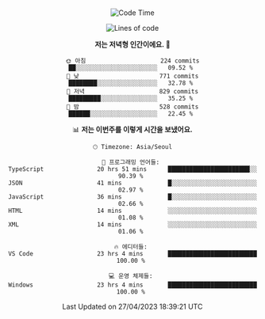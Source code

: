 <div align="center">

<br />

 <!--START_SECTION:waka-->
![Code Time](http://img.shields.io/badge/Code%20Time-497%20hrs%2047%20mins-blue)

![Lines of code](https://img.shields.io/badge/%EC%A0%80%EB%8A%94%20%EC%97%AC%ED%83%9C%EA%B9%8C%EC%A7%80%20-2.8%20million%20%EC%A4%84%EC%9D%98%20%EC%BD%94%EB%93%9C%EB%A5%BC%20%EC%9E%91%EC%84%B1%ED%96%88%EC%96%B4%EC%9A%94.-blue)

**저는 저녁형 인간이에요. 🦉** 

```text
🌞 아침                     224 commits         ██░░░░░░░░░░░░░░░░░░░░░░░   09.52 % 
🌆 낮　                     771 commits         ████████░░░░░░░░░░░░░░░░░   32.78 % 
🌃 저녁                     829 commits         █████████░░░░░░░░░░░░░░░░   35.25 % 
🌙 밤　                     528 commits         ██████░░░░░░░░░░░░░░░░░░░   22.45 % 
```


📊 **저는 이번주를 이렇게 시간을 보냈어요.** 

```text
🕑︎ Timezone: Asia/Seoul

💬 프로그래밍 언어들: 
TypeScript               20 hrs 51 mins      ███████████████████████░░   90.39 % 
JSON                     41 mins             █░░░░░░░░░░░░░░░░░░░░░░░░   02.97 % 
JavaScript               36 mins             █░░░░░░░░░░░░░░░░░░░░░░░░   02.66 % 
HTML                     14 mins             ░░░░░░░░░░░░░░░░░░░░░░░░░   01.08 % 
XML                      14 mins             ░░░░░░░░░░░░░░░░░░░░░░░░░   01.06 % 

🔥 에디터들: 
VS Code                  23 hrs 4 mins       █████████████████████████   100.00 % 

💻 운영 체제들: 
Windows                  23 hrs 4 mins       █████████████████████████   100.00 % 
```


 Last Updated on 27/04/2023 18:39:21 UTC
<!--END_SECTION:waka-->

</div>
